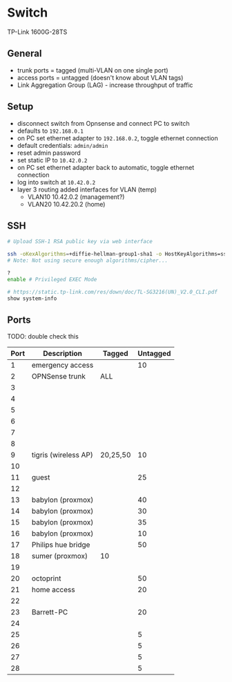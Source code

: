 # Switch

TP-Link 1600G-28TS

## General

- trunk ports = tagged (multi-VLAN on one single port)
- access ports = untagged (doesn't know about VLAN tags)
- Link Aggregation Group (LAG) - increase throughput of traffic

## Setup

- disconnect switch from Opnsense and connect PC to switch
- defaults to `192.168.0.1`
- on PC set ethernet adapter to `192.168.0.2`, toggle ethernet connection
- default credentials: `admin/admin`
- reset admin password
- set static IP to `10.42.0.2`
- on PC set ethernet adapter back to automatic, toggle ethernet connection
- log into switch at `10.42.0.2`
- layer 3 routing added interfaces for VLAN (temp)
  - VLAN10 10.42.0.2 (management?)
  - VLAN20 10.42.20.2 (home)

## SSH

```sh
# Upload SSH-1 RSA public key via web interface

ssh -oKexAlgorithms=+diffie-hellman-group1-sha1 -o HostKeyAlgorithms=ssh-dss -c aes256-cbc barrett@euphrates.agartha
# Note: Not using secure enough algorithms/cipher...

?
enable # Privileged EXEC Mode

# https://static.tp-link.com/res/down/doc/TL-SG3216(UN)_V2.0_CLI.pdf
show system-info
```

## Ports

TODO: double check this

| Port | Description            | Tagged   | Untagged |
| ---- | ---------------------- | -------- | -------- |
| 1    | emergency access       |          | 10       |
| 2    | OPNSense trunk         | ALL      |          |
| 3    |                        |          |          |
| 4    |                        |          |          |
| 5    |                        |          |          |
| 6    |                        |          |          |
| 7    |                        |          |          |
| 8    |                        |          |          |
| 9    | tigris (wireless AP)   | 20,25,50 | 10       |
| 10   |                        |          |          |
| 11   | guest                  |          | 25       |
| 12   |                        |          |          |
| 13   | babylon (proxmox)      |          | 40       |
| 14   | babylon (proxmox)      |          | 30       |
| 15   | babylon (proxmox)      |          | 35       |
| 16   | babylon (proxmox)      |          | 10       |
| 17   | Philips hue bridge     |          | 50       |
| 18   | sumer (proxmox)        | 10       |          |
| 19   |                        |          |          |
| 20   | octoprint              |          | 50       |
| 21   | home access            |          | 20       |
| 22   |                        |          |          |
| 23   | Barrett-PC             |          | 20       |
| 24   |                        |          |          |
| 25   |                        |          | 5        |
| 26   |                        |          | 5        |
| 27   |                        |          | 5        |
| 28   |                        |          | 5        |
